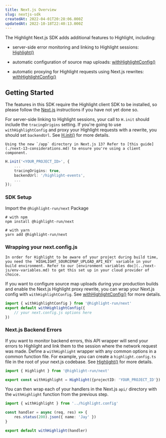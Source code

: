 ```yaml
---
title: Next.js Overview
slug: nextjs-sdk
createdAt: 2022-04-01T20:28:06.000Z
updatedAt: 2022-10-18T22:40:13.000Z
---
```


The Highlight Next.js SDK adds additional features to Highlight, including:

-   server-side error monitoring and linking to Highlight sessions: [Highlight()](../../../../sdk/nextjs.md#Highlight)

-   automatic configuration of source map uploads: [withHighlightConfig()](../../../../sdk/nextjs.md#withHighlightConfig)

-   automatic proxying for Highlight requests using Next.js rewrites: [withHighlightConfig()](../../../../sdk/nextjs.md#withHighlightConfig)

## Getting Started

The features in this SDK require the Highlight client SDK to be installed, so please follow the [Next.js](../../client-sdk/nextjs.md) instructions if you have not yet done so.

For server-side linking to Highlight sessions, your call to `H.init` should include the `tracingOrigins` setting. If you're going to use `withHighlightConfig` and proxy your Highlight requests with a rewrite, you should set `backendUrl`. See [H.init()](../../../../sdk/client.md#Hinit) for more details.

```hint
Using the new `/app` directory in Next.js 13? Refer to [this guide](./next-13-considerations.md) to ensure you're using a client component.
```

```typescript
H.init('<YOUR_PROJECT_ID>', {
    ...
    tracingOrigins: true,
    backendUrl: '/highlight-events',
    ...
});
```


### SDK Setup

Import the `@highlight-run/next` Package

```shell
# with npm
npm install @highlight-run/next

# with yarn
yarn add @highlight-run/next
```

### Wrapping your next.config.js

```hint
In order for Highlight to be aware of your project during build time, you need the `HIGHLIGHT_SOURCEMAP_UPLOAD_API_KEY` variable in your build environment. Refer to our [environment variables doc](../next-js/env-variables.md) to get this set up in your cloud provider of choice.
```

If you want to configure source map uploads during your production builds and enable the Next.js Highlight proxy rewrite, you can wrap your Next.js config with `withHighlightConfig`. See [withHighlightConfig()](../../../../sdk/index.md#withHighlightConfig) for more details.

```javascript
import { withHighlightConfig } from '@highlight-run/next'
export default withHighlightConfig({
	// your next.config.js options here
})
```

### Next.js Backend Errors

If you want to monitor backend errors, this API wrapper will send your errors to Highlight and link them to the session where the network request was made. Define a `withHighlight` wrapper with any common options in a common function file. For example, you can create a `highlight.config.ts` file in the root of your next.js codebase. See [Highlight()](../../../../sdk/nextjs.md#Highlight) for more details.

```typescript
import { Highlight } from '@highlight-run/next'

export const withHighlight = Highlight({projectID: 'YOUR_PROJECT_ID'})
```

You can then wrap each of your handlers in the Next.js `api/` directory with the `withHighlight` function from the previous step.

```typescript
import { withHighlight } from '../highlight.config'

const handler = async (req, res) => {
	res.status(200).json({ name: 'Jay' })
}

export default withHighlight(handler)
```